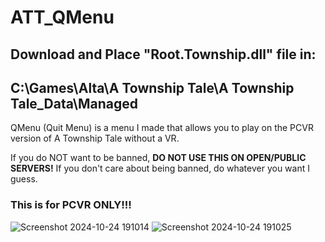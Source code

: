 # ATT_QMenu
## Download and Place "Root.Township.dll" file in: 

## C:\Games\Alta\A Township Tale\A Township Tale_Data\Managed

QMenu (Quit Menu) is a menu I made that allows you to play on the PCVR version of A Township Tale without a VR.

If you do NOT want to be banned, **DO NOT USE THIS ON OPEN/PUBLIC SERVERS!** If you don't care about being banned, do whatever you want I guess.

### This is for PCVR ONLY!!!
![Screenshot 2024-10-24 191014](https://github.com/user-attachments/assets/c1ec2b92-a203-4ece-afcc-4cd8ef26558e)
![Screenshot 2024-10-24 191025](https://github.com/user-attachments/assets/10e8d376-f224-4109-89b4-bf9e6d65e74e)
